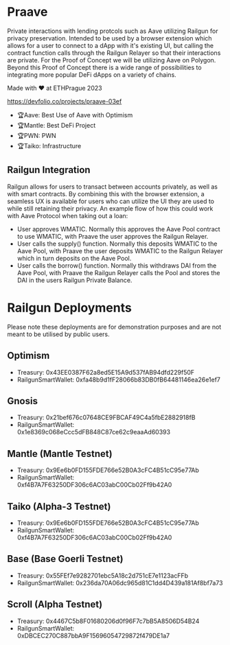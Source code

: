 # Praave
Private interactions with lending protcols such as Aave utilizing Railgun for privacy preservation. Intended to be used by a browser extension which allows for a user to connect to a dApp with it's existing UI, but calling the contract function calls through the Railgun Relayer so that their interactions are private. For the Proof of Concept we will be utilizing Aave on Polygon. Beyond this Proof of Concept there is a wide range of possibilities to integrating more popular DeFi dApps on a variety of chains.

Made with ❤️ at ETHPrague 2023

https://devfolio.co/projects/praave-03ef
- 🏆Aave: Best Use of Aave with Optimism
- 🏆Mantle: Best DeFi Project
- 🏆PWN: PWN
- 🏆Taiko: Infrastructure


## Railgun Integration
Railgun allows for users to transact between accounts privately, as well as with smart contracts. By combining this with the browser extension, a seamless UX is available for users who can utilize the UI they are used to while still retaining their privacy. An example flow of how this could work with Aave Protocol when taking out a loan:

- User approves WMATIC. Normally this approves the Aave Pool contract to use WMATIC, with Praave the user approves the Railgun Relayer.
- User calls the supply() function. Normally this deposits WMATIC to the Aave Pool, with Praave the user deposits WMATIC to the Railgun Relayer which in turn deposits on the Aave Pool.
- User calls the borrow() function. Normally this withdraws DAI from the Aave Pool, with Praave the Railgun Relayer calls the Pool and stores the DAI in the users Railgun Private Balance.

# Railgun Deployments
Please note these deployments are for demonstration purposes and are not meant to be utilised by public users.

## Optimism
- Treasury: 0x43EE0387F62a8ed5E15A9d537fAB94dfd229f50F
- RailgunSmartWallet: 0xfa48b9d1fF28066b83DB0fB64481146ea26e1ef7

## Gnosis
- Treasury: 0x21bef676c07648CE9FBCAF49C4a5fbE2882918fB
- RailgunSmartWallet: 0x1e8369c068eCcc5dFB848C87ce62c9eaaAd60393

## Mantle (Mantle Testnet)
- Treasury: 0x9Ee6b0FD155FDE766e52B0A3cFC4B51cC95e77Ab
- RailgunSmartWallet: 0xf4B7A7F63250DF306c6AC03abC00Cb02Ff9b42A0

## Taiko (Alpha-3 Testnet)
- Treasury: 0x9Ee6b0FD155FDE766e52B0A3cFC4B51cC95e77Ab
- RailgunSmartWallet: 0xf4B7A7F63250DF306c6AC03abC00Cb02Ff9b42A0

## Base (Base Goerli Testnet)
- Treasury: 0x55FEf7e9282701ebc5A18c2d751cE7e1123acFFb
- RailgunSmartWallet: 0x236da70A06dc965d81C1dd4D439a181Af8bf7a73

## Scroll (Alpha Testnet)
- Treasury: 0x4467C5b8F01680206d0f96F7c7bB5A8506D54B24
- RailgunSmartWallet: 0xDBCEC270C887bbA9F15696054729872f479DE1a7
